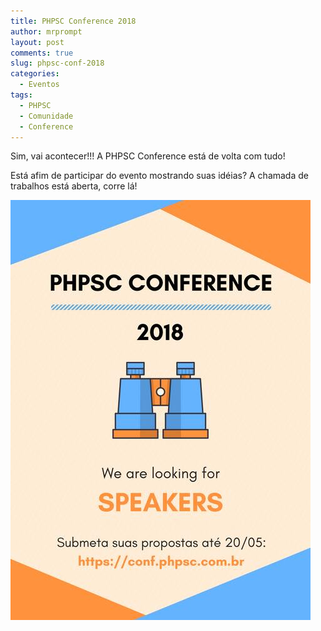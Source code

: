 ```yaml
---
title: PHPSC Conference 2018
author: mrprompt
layout: post
comments: true
slug: phpsc-conf-2018
categories:
  - Eventos
tags:
  - PHPSC
  - Comunidade
  - Conference
---
```

Sim, vai acontecer!!! A PHPSC Conference está de volta com tudo!

Está afim de participar do evento mostrando suas idéias? A chamada
de trabalhos está aberta, corre lá!

<img src="img/phpsc-conf-2018.jpg" alt="phpsc conf">
